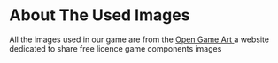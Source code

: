 <html>
<body>
<div>
    <h1>About The Used Images</h1>
    <p1> All the images used in our game are from the <a href = "http://opengameart.org"> Open Game Art  </a> a website dedicated to share free licence game components images </p1>
</div>
</body>
</html>

